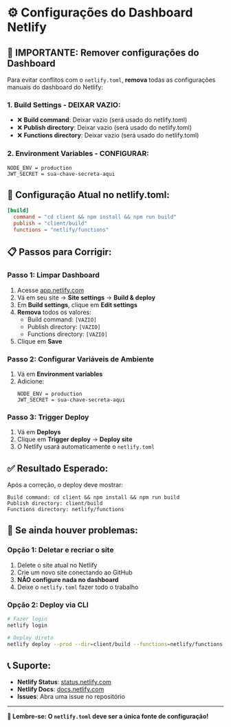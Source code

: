 # ⚙️ Configurações do Dashboard Netlify

## 🚨 **IMPORTANTE: Remover configurações do Dashboard**

Para evitar conflitos com o `netlify.toml`, **remova** todas as configurações manuais do dashboard do Netlify:

### **1. Build Settings - DEIXAR VAZIO:**
- ❌ **Build command**: Deixar vazio (será usado do netlify.toml)
- ❌ **Publish directory**: Deixar vazio (será usado do netlify.toml)
- ❌ **Functions directory**: Deixar vazio (será usado do netlify.toml)

### **2. Environment Variables - CONFIGURAR:**
```
NODE_ENV = production
JWT_SECRET = sua-chave-secreta-aqui
```

## 🔧 **Configuração Atual no netlify.toml:**

```toml
[build]
  command = "cd client && npm install && npm run build"
  publish = "client/build"
  functions = "netlify/functions"
```

## 📋 **Passos para Corrigir:**

### **Passo 1: Limpar Dashboard**
1. Acesse [app.netlify.com](https://app.netlify.com)
2. Vá em seu site → **Site settings** → **Build & deploy**
3. Em **Build settings**, clique em **Edit settings**
4. **Remova** todos os valores:
   - Build command: `[VAZIO]`
   - Publish directory: `[VAZIO]`
   - Functions directory: `[VAZIO]`
5. Clique em **Save**

### **Passo 2: Configurar Variáveis de Ambiente**
1. Vá em **Environment variables**
2. Adicione:
   ```
   NODE_ENV = production
   JWT_SECRET = sua-chave-secreta-aqui
   ```

### **Passo 3: Trigger Deploy**
1. Vá em **Deploys**
2. Clique em **Trigger deploy** → **Deploy site**
3. O Netlify usará automaticamente o `netlify.toml`

## ✅ **Resultado Esperado:**

Após a correção, o deploy deve mostrar:
```
Build command: cd client && npm install && npm run build
Publish directory: client/build
Functions directory: netlify/functions
```

## 🚨 **Se ainda houver problemas:**

### **Opção 1: Deletar e recriar o site**
1. Delete o site atual no Netlify
2. Crie um novo site conectando ao GitHub
3. **NÃO configure nada no dashboard**
4. Deixe o `netlify.toml` fazer todo o trabalho

### **Opção 2: Deploy via CLI**
```bash
# Fazer login
netlify login

# Deploy direto
netlify deploy --prod --dir=client/build --functions=netlify/functions
```

## 📞 **Suporte:**

- **Netlify Status**: [status.netlify.com](https://status.netlify.com)
- **Netlify Docs**: [docs.netlify.com](https://docs.netlify.com)
- **Issues**: Abra uma issue no repositório

---

**🎯 Lembre-se: O `netlify.toml` deve ser a única fonte de configuração!**
